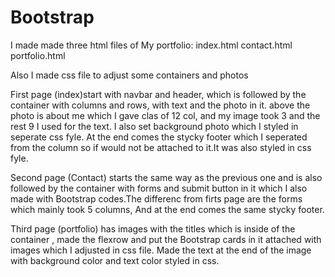 # Bootstrap

I made made three html files of My portfolio:
index.html
contact.html
portfolio.html

Also I made css file to adjust some containers and photos

First page (index)start with  navbar and header, which is followed by the container with columns and rows, with text and the photo in it. above the photo is about me which I gave clas of 12 col, and my image took 3 and the rest 9 I used for the text. I also set background photo which I styled in seperate css fyle.
At the end comes the stycky footer which I seperated from the column so if would not be attached to it.It was also styled in css fyle.

Second page (Contact) starts the same way as the previous one and is also followed by the container with forms and submit button in it which I also made with Bootstrap codes.The differenc from firts page are the forms which mainly took 5 columns, And at the end comes the same stycky footer.

Third page (portfolio) has images with the titles which is inside of the container , made the flexrow and put the Bootstrap cards in it attached with images which I adjusted in css file. Made the text at the end of the image with background color and text color styled in css. 
